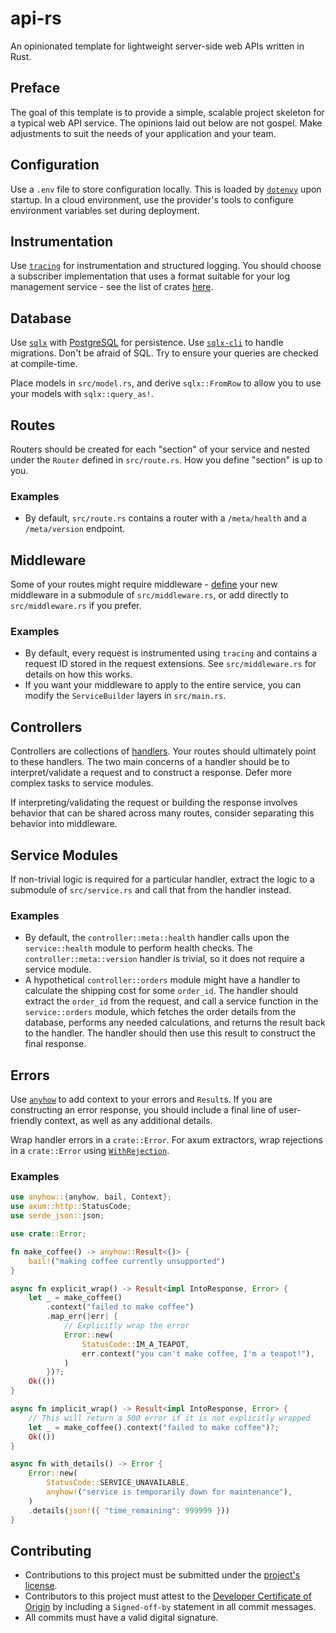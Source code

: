 # api-rs

An opinionated template for lightweight server-side web APIs written in Rust.

## Preface

The goal of this template is to provide a simple, scalable project skeleton for
a typical web API service. The opinions laid out below are not gospel. Make
adjustments to suit the needs of your application and your team.

## Configuration

Use a `.env` file to store configuration locally. This is loaded by
[`dotenvy`](https://crates.io/crates/dotenvy) upon startup. In a cloud
environment, use the provider's tools to configure environment variables set
during deployment.

## Instrumentation

Use [`tracing`](https://crates.io/crates/tracing) for instrumentation and
structured logging. You should choose a subscriber implementation that uses a
format suitable for your log management service - see the list of crates
[here](https://docs.rs/tracing/latest/tracing/#related-crates).

## Database

Use [`sqlx`](https://crates.io/crates/sqlx) with
[PostgreSQL](https://www.postgresql.org/) for persistence. Use
[`sqlx-cli`](https://crates.io/crates/sqlx-cli) to handle migrations. Don't be
afraid of SQL. Try to ensure your queries are checked at compile-time.

Place models in `src/model.rs`, and derive `sqlx::FromRow` to allow you to use
your models with `sqlx::query_as!`.

## Routes

Routers should be created for each "section" of your service and nested under
the `Router` defined in `src/route.rs`. How you define "section" is up to you. 

### Examples
- By default, `src/route.rs` contains a router with a `/meta/health` and a
  `/meta/version` endpoint.

## Middleware

Some of your routes might require middleware -
[define](https://docs.rs/axum/latest/axum/middleware/index.html#writing-middleware)
your new middleware in a submodule of `src/middleware.rs`, or add directly to
`src/middleware.rs` if you prefer.

### Examples
- By default, every request is instrumented using `tracing` and contains a
  request ID stored in the request extensions. See `src/middleware.rs` for
  details on how this works.
- If you want your middleware to apply to the entire service, you can modify
  the `ServiceBuilder` layers in `src/main.rs`.

## Controllers

Controllers are collections of
[handlers](https://docs.rs/axum/latest/axum/handler/index.html). Your routes
should ultimately point to these handlers. The two main concerns of a handler
should be to interpret/validate a request and to construct a response. Defer
more complex tasks to service modules.

If interpreting/validating the request or building the response involves
behavior that can be shared across many routes, consider separating this
behavior into middleware.

## Service Modules

If non-trivial logic is required for a particular handler, extract the logic to
a submodule of `src/service.rs` and call that from the handler instead.

### Examples
- By default, the `controller::meta::health` handler calls upon the
  `service::health` module to perform health checks. The
  `controller::meta::version` handler is trivial, so it does not require a
  service module.
- A hypothetical `controller::orders` module might have a handler to calculate
  the shipping cost for some `order_id`. The handler should extract the
  `order_id` from the request, and call a service function in the
  `service::orders` module, which fetches the order details from the database,
  performs any needed calculations, and returns the result back to the handler.
  The handler should then use this result to construct the final response.

## Errors

Use [`anyhow`](https://crates.io/crates/anyhow) to add context to your errors
and `Result`s. If you are constructing an error response, you should include a
final line of user-friendly context, as well as any additional details.

Wrap handler errors in a `crate::Error`. For axum extractors, wrap rejections
in a `crate::Error` using
[`WithRejection`](https://docs.rs/axum-extra/latest/axum_extra/extract/struct.WithRejection.html).

### Examples
```rust
use anyhow::{anyhow, bail, Context};
use axum::http::StatusCode;
use serde_json::json;

use crate::Error;

fn make_coffee() -> anyhow::Result<()> {
    bail!("making coffee currently unsupported")
}

async fn explicit_wrap() -> Result<impl IntoResponse, Error> {
    let _ = make_coffee()
        .context("failed to make coffee")
        .map_err(|err| {
            // Explicitly wrap the error
            Error::new(
                StatusCode::IM_A_TEAPOT,
                err.context("you can't make coffee, I'm a teapot!"),
            )
        })?;
    Ok(())
}

async fn implicit_wrap() -> Result<impl IntoResponse, Error> {
    // This will return a 500 error if it is not explicitly wrapped
    let _ = make_coffee().context("failed to make coffee")?;
    Ok(())
}

async fn with_details() -> Error {
    Error::new(
        StatusCode::SERVICE_UNAVAILABLE,
        anyhow!("service is temporarily down for maintenance"),
    )
    .details(json!({ "time_remaining": 999999 }))
}
```

## Contributing

- Contributions to this project must be submitted under the [project's license](./LICENSE).
- Contributors to this project must attest to the [Developer Certificate of Origin](https://developercertificate.org/) by including a `Signed-off-by` statement in all commit messages.
- All commits must have a valid digital signature.
